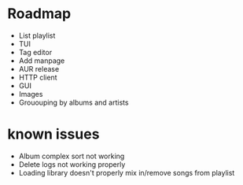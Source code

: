 # Roadmap
- List playlist
- TUI
- Tag editor
- Add manpage
- AUR release
- HTTP client
- GUI
- Images
- Grououping by albums and artists

# known issues
- Album complex sort not working
- Delete logs not working properly
- Loading library doesn't properly mix in/remove songs from playlist
